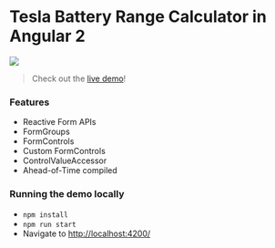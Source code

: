 # Tesla Battery Range Calculator in Angular 2

<a href="https://ultimateangular.com" target="_blank"><img src="https://toddmotto.com/img/ua.png"></a>

> Check out the [live demo](https://toddmotto.com/angular-tesla-range-calculator/)!

### Features

* Reactive Form APIs
* FormGroups
* FormControls
* Custom FormControls
* ControlValueAccessor
* Ahead-of-Time compiled

### Running the demo locally
* `npm install`
* `npm run start`
* Navigate to [http://localhost:4200/](http://localhost:4200/)
